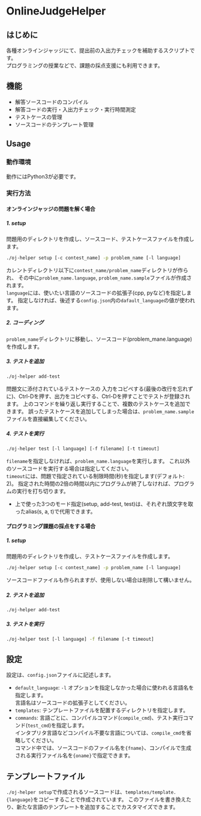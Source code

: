 # OnlineJudgeHelper

## はじめに
各種オンラインジャッジにて、提出前の入出力チェックを補助するスクリプトです。  
プログラミングの授業などで、課題の採点支援にも利用できます。

## 機能
+ 解答ソースコードのコンパイル
+ 解答コードの実行・入出力チェック・実行時間測定
+ テストケースの管理
+ ソースコードのテンプレート管理

## Usage
### 動作環境
動作にはPython3が必要です。

### 実行方法
#### オンラインジャッジの問題を解く場合
##### 1. setup
問題用のディレクトリを作成し、ソースコード、テストケースファイルを作成します。
``` sh
./oj-helper setup [-c contest_name] -p problem_name [-l language]
```
  カレントディレクトリ以下に`contest_name/problem_name`ディレクトリが作られ、
  その中に`problem_name.language`, `problem_name.sample`ファイルが作成されます。  
  `language`には、使いたい言語のソースコードの拡張子(cpp, pyなど)を指定します。
  指定しなければ、後述する`config.json`内の`dafault_language`の値が使われます。

##### 2. コーディング
`problem_name`ディレクトリに移動し、ソースコード(problem_mane.language)を作成します。
##### 3. テストを追加
``` sh
./oj-helper add-test
```
  問題文に添付されているテストケースの
  入力をコピペする(最後の改行を忘れずに)、Ctrl-Dを押す、出力をコピペする、Ctrl-Dを押すことでテストが登録されます。
  上のコマンドを繰り返し実行することで、複数のテストケースを追加できます。
  誤ったテストケースを追加してしまった場合は、`problem_name.sample`ファイルを直接編集してください。
##### 4. テストを実行
``` sh
./oj-helper test [-l language] [-f filename] [-t timeout]
```
  `filename`を指定しなければ、`problem_name.language`を実行します。
  これ以外のソースコードを実行する場合は指定してください。  
  `timeout`には、問題で指定されている制限時間(秒)を指定します(デフォルト: 2)。
  指定された時間の2倍の時間以内にプログラムが終了しなければ、プログラムの実行を打ち切ります。  

+ 上で使った3つのモード指定(setup, add-test, test)は、それぞれ頭文字を取ったalias(s, a, t)で代用できます。

#### プログラミング課題の採点をする場合
##### 1. setup
問題用のディレクトリを作成し、テストケースファイルを作成します。
``` sh
./oj-helper setup [-c contest_name] -p problem_name [-l language]
```
  ソースコードファイルも作られますが、使用しない場合は削除して構いません。
##### 2. テストを追加
``` sh
./oj-helper add-test
```
##### 3. テストを実行
``` sh
./oj-helper test [-l language] -f filename [-t timeout]
```

## 設定
設定は、`config.json`ファイルに記述します。
+ `default_language`:
  `-l` オプションを指定しなかった場合に使われる言語名を指定します。  
  言語名はソースコードの拡張子としてください。
+ `templates`:
  テンプレートファイルを配置するディレクトリを指定します。
+ `commands`:
  言語ごとに、コンパイルコマンド(`compile_cmd`)、テスト実行コマンド(`test_cmd`)を指定します。  
  インタプリタ言語などコンパイル不要な言語については、`compile_cmd`を省略してください。  
  コマンド中では、ソースコードのファイル名を`{fname}`、コンパイルで生成される実行ファイル名を`{oname}`で指定できます。

## テンプレートファイル
`./oj-helper setup`で作成されるソースコードは、`templates/template.{language}`をコピーすることで作成されています。
このファイルを書き換えたり、新たな言語のテンプレートを追加することでカスタマイズできます。
